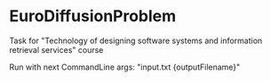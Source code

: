 # EuroDiffusionProblem
Task for "Technology of designing software systems and information retrieval services" course

Run with next CommandLine args: "input.txt {outputFilename}"
